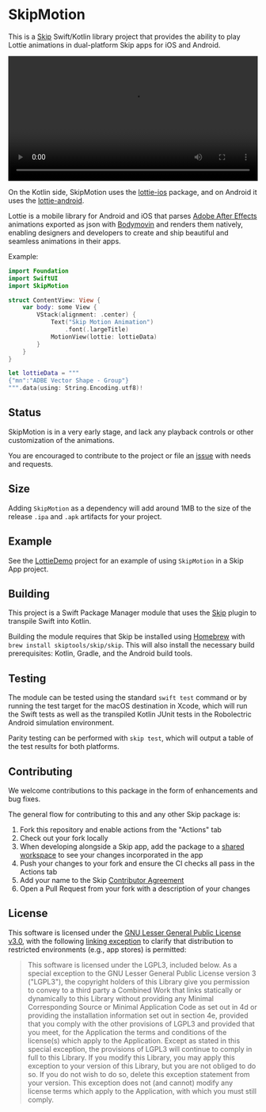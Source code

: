 # SkipMotion

This is a [Skip](https://skip.tools) Swift/Kotlin library project that 
provides the ability to play Lottie animations in dual-platform Skip apps
for iOS and Android.

<video id="intro_video" style="width: 100%" controls autoplay>
  <source style="width: 100;" src="https://assets.skip.tools/videos/SkipMotionExample.mov" type="video/mp4">
  Your browser does not support the video tag.
</video>

On the Kotlin side, SkipMotion uses the [lottie-ios](https://github.com/airbnb/lottie-ios)
package, and on Android it uses the [lottie-android](https://github.com/airbnb/lottie-android).

Lottie is a mobile library for Android and iOS that parses [Adobe After Effects](http://www.adobe.com/products/aftereffects.html) animations exported as json with [Bodymovin](https://github.com/airbnb/lottie-web) and renders them natively, enabling
 designers and developers to create and ship beautiful and seamless animations in their apps.

Example:


```swift
import Foundation
import SwiftUI
import SkipMotion

struct ContentView: View {
    var body: some View {
        VStack(alignment: .center) {
            Text("Skip Motion Animation")
                .font(.largeTitle)
            MotionView(lottie: lottieData)
        }
    }
}

let lottieData = """
{"mn":"ADBE Vector Shape - Group"}
""".data(using: String.Encoding.utf8)!
```

## Status

SkipMotion is in a very early stage, and lack any playback
controls or other customization of the animations.

You are encouraged to contribute to the project or
file an [issue](https://source.skip.tools/skip-motion/issues)
with needs and requests.

## Size

Adding `SkipMotion` as a dependency will add around 1MB to the
size of the release `.ipa` and `.apk` artifacts for your project.

## Example

See the [LottieDemo](https://source.skip.tools/skipapp-lottiedemo/releases)
project for an example of using `SkipMotion` in a Skip App project.

## Building

This project is a Swift Package Manager module that uses the
[Skip](https://skip.tools) plugin to transpile Swift into Kotlin.

Building the module requires that Skip be installed using 
[Homebrew](https://brew.sh) with `brew install skiptools/skip/skip`.
This will also install the necessary build prerequisites:
Kotlin, Gradle, and the Android build tools.

## Testing

The module can be tested using the standard `swift test` command
or by running the test target for the macOS destination in Xcode,
which will run the Swift tests as well as the transpiled
Kotlin JUnit tests in the Robolectric Android simulation environment.

Parity testing can be performed with `skip test`,
which will output a table of the test results for both platforms.

## Contributing

We welcome contributions to this package in the form of enhancements and bug fixes.

The general flow for contributing to this and any other Skip package is:

1. Fork this repository and enable actions from the "Actions" tab
2. Check out your fork locally
3. When developing alongside a Skip app, add the package to a [shared workspace](https://skip.tools/docs/contributing) to see your changes incorporated in the app
4. Push your changes to your fork and ensure the CI checks all pass in the Actions tab
5. Add your name to the Skip [Contributor Agreement](https://github.com/skiptools/clabot-config)
6. Open a Pull Request from your fork with a description of your changes

## License

This software is licensed under the
[GNU Lesser General Public License v3.0](https://spdx.org/licenses/LGPL-3.0-only.html),
with the following
[linking exception](https://spdx.org/licenses/LGPL-3.0-linking-exception.html)
to clarify that distribution to restricted environments (e.g., app stores)
is permitted:

> This software is licensed under the LGPL3, included below.
> As a special exception to the GNU Lesser General Public License version 3
> ("LGPL3"), the copyright holders of this Library give you permission to
> convey to a third party a Combined Work that links statically or dynamically
> to this Library without providing any Minimal Corresponding Source or
> Minimal Application Code as set out in 4d or providing the installation
> information set out in section 4e, provided that you comply with the other
> provisions of LGPL3 and provided that you meet, for the Application the
> terms and conditions of the license(s) which apply to the Application.
> Except as stated in this special exception, the provisions of LGPL3 will
> continue to comply in full to this Library. If you modify this Library, you
> may apply this exception to your version of this Library, but you are not
> obliged to do so. If you do not wish to do so, delete this exception
> statement from your version. This exception does not (and cannot) modify any
> license terms which apply to the Application, with which you must still
> comply.

